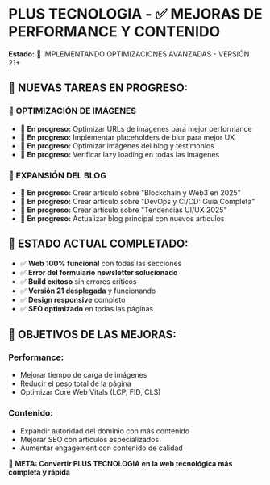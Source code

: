 # PLUS TECNOLOGIA - ✅ MEJORAS DE PERFORMANCE Y CONTENIDO
**Estado:** 🚀 IMPLEMENTANDO OPTIMIZACIONES AVANZADAS - VERSIÓN 21+

## 🎯 NUEVAS TAREAS EN PROGRESO:

### 📸 OPTIMIZACIÓN DE IMÁGENES
- 🔄 **En progreso:** Optimizar URLs de imágenes para mejor performance
- 🔄 **En progreso:** Implementar placeholders de blur para mejor UX
- 🔄 **En progreso:** Optimizar imágenes del blog y testimonios
- 🔄 **En progreso:** Verificar lazy loading en todas las imágenes

### 📝 EXPANSIÓN DEL BLOG
- 🔄 **En progreso:** Crear artículo sobre "Blockchain y Web3 en 2025"
- 🔄 **En progreso:** Crear artículo sobre "DevOps y CI/CD: Guía Completa"
- 🔄 **En progreso:** Crear artículo sobre "Tendencias UI/UX 2025"
- 🔄 **En progreso:** Actualizar blog principal con nuevos artículos

## 🎉 ESTADO ACTUAL COMPLETADO:
- ✅ **Web 100% funcional** con todas las secciones
- ✅ **Error del formulario newsletter solucionado**
- ✅ **Build exitoso** sin errores críticos
- ✅ **Versión 21 desplegada** y funcionando
- ✅ **Design responsive** completo
- ✅ **SEO optimizado** en todas las páginas

## 🚀 OBJETIVOS DE LAS MEJORAS:

### Performance:
- Mejorar tiempo de carga de imágenes
- Reducir el peso total de la página
- Optimizar Core Web Vitals (LCP, FID, CLS)

### Contenido:
- Expandir autoridad del dominio con más contenido
- Mejorar SEO con artículos especializados
- Aumentar engagement con contenido de calidad

**🎯 META: Convertir PLUS TECNOLOGIA en la web tecnológica más completa y rápida**
